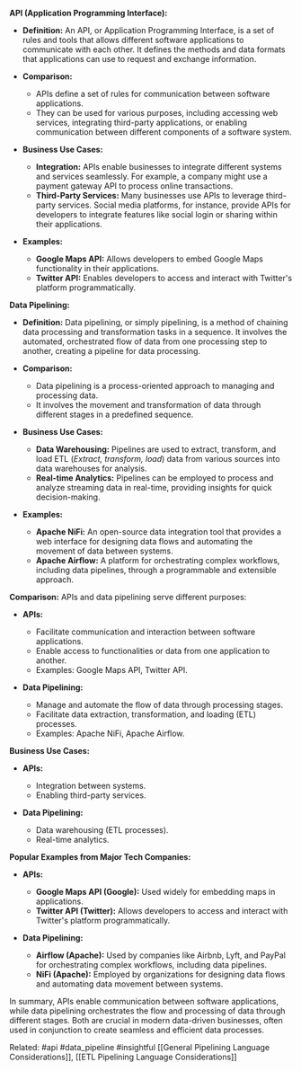 **API (Application Programming Interface):**

- **Definition:** An API, or Application Programming Interface, is a set of rules and tools that allows different software applications to communicate with each other. It defines the methods and data formats that applications can use to request and exchange information.
    
- **Comparison:**
    
    - APIs define a set of rules for communication between software applications.
    - They can be used for various purposes, including accessing web services, integrating third-party applications, or enabling communication between different components of a software system.
- **Business Use Cases:**
    
    - **Integration:** APIs enable businesses to integrate different systems and services seamlessly. For example, a company might use a payment gateway API to process online transactions.
    - **Third-Party Services:** Many businesses use APIs to leverage third-party services. Social media platforms, for instance, provide APIs for developers to integrate features like social login or sharing within their applications.
- **Examples:**
    
    - **Google Maps API:** Allows developers to embed Google Maps functionality in their applications.
    - **Twitter API:** Enables developers to access and interact with Twitter's platform programmatically.

**Data Pipelining:**

- **Definition:** Data pipelining, or simply pipelining, is a method of chaining data processing and transformation tasks in a sequence. It involves the automated, orchestrated flow of data from one processing step to another, creating a pipeline for data processing.
    
- **Comparison:**
    
    - Data pipelining is a process-oriented approach to managing and processing data.
    - It involves the movement and transformation of data through different stages in a predefined sequence.
- **Business Use Cases:**
    
    - **Data Warehousing:** Pipelines are used to extract, transform, and load ETL (*Extract, transform, load*) data from various sources into data warehouses for analysis.
    - **Real-time Analytics:** Pipelines can be employed to process and analyze streaming data in real-time, providing insights for quick decision-making.
- **Examples:**
    
    - **Apache NiFi:** An open-source data integration tool that provides a web interface for designing data flows and automating the movement of data between systems.
    - **Apache Airflow:** A platform for orchestrating complex workflows, including data pipelines, through a programmable and extensible approach.

**Comparison:** APIs and data pipelining serve different purposes:

- **APIs:**
    
    - Facilitate communication and interaction between software applications.
    - Enable access to functionalities or data from one application to another.
    - Examples: Google Maps API, Twitter API.
- **Data Pipelining:**
    
    - Manage and automate the flow of data through processing stages.
    - Facilitate data extraction, transformation, and loading (ETL) processes.
    - Examples: Apache NiFi, Apache Airflow.

**Business Use Cases:**

- **APIs:**
    
    - Integration between systems.
    - Enabling third-party services.
- **Data Pipelining:**
    
    - Data warehousing (ETL processes).
    - Real-time analytics.

**Popular Examples from Major Tech Companies:**

- **APIs:**
    
    - **Google Maps API (Google):** Used widely for embedding maps in applications.
    - **Twitter API (Twitter):** Allows developers to access and interact with Twitter's platform programmatically.
- **Data Pipelining:**
    
    - **Airflow (Apache):** Used by companies like Airbnb, Lyft, and PayPal for orchestrating complex workflows, including data pipelines.
    - **NiFi (Apache):** Employed by organizations for designing data flows and automating data movement between systems.

In summary, APIs enable communication between software applications, while data pipelining orchestrates the flow and processing of data through different stages. Both are crucial in modern data-driven businesses, often used in conjunction to create seamless and efficient data processes.



Related: #api #data_pipeline #insightful [[General Pipelining Language Considerations]],  [[ETL Pipelining Language Considerations]]